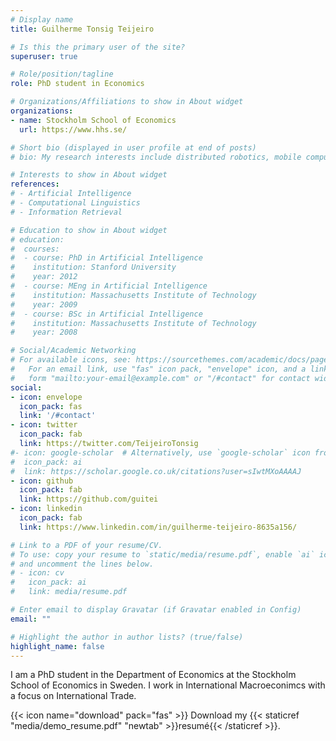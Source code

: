 ```yaml
---
# Display name
title: Guilherme Tonsig Teijeiro

# Is this the primary user of the site?
superuser: true

# Role/position/tagline
role: PhD student in Economics

# Organizations/Affiliations to show in About widget
organizations:
- name: Stockholm School of Economics
  url: https://www.hhs.se/

# Short bio (displayed in user profile at end of posts)
# bio: My research interests include distributed robotics, mobile computing and programmable matter.

# Interests to show in About widget
references:
# - Artificial Intelligence
# - Computational Linguistics
# - Information Retrieval

# Education to show in About widget
# education:
#  courses:
#  - course: PhD in Artificial Intelligence
#    institution: Stanford University
#    year: 2012
#  - course: MEng in Artificial Intelligence
#    institution: Massachusetts Institute of Technology
#    year: 2009
#  - course: BSc in Artificial Intelligence
#    institution: Massachusetts Institute of Technology
#    year: 2008

# Social/Academic Networking
# For available icons, see: https://sourcethemes.com/academic/docs/page-builder/#icons
#   For an email link, use "fas" icon pack, "envelope" icon, and a link in the
#   form "mailto:your-email@example.com" or "/#contact" for contact widget.
social:
- icon: envelope
  icon_pack: fas
  link: '/#contact'
- icon: twitter
  icon_pack: fab
  link: https://twitter.com/TeijeiroTonsig
#- icon: google-scholar  # Alternatively, use `google-scholar` icon from `ai` icon pack
#  icon_pack: ai
#  link: https://scholar.google.co.uk/citations?user=sIwtMXoAAAAJ
- icon: github
  icon_pack: fab
  link: https://github.com/guitei
- icon: linkedin
  icon_pack: fab
  link: https://www.linkedin.com/in/guilherme-teijeiro-8635a156/

# Link to a PDF of your resume/CV.
# To use: copy your resume to `static/media/resume.pdf`, enable `ai` icons in `params.toml`, 
# and uncomment the lines below.
# - icon: cv
#   icon_pack: ai
#   link: media/resume.pdf

# Enter email to display Gravatar (if Gravatar enabled in Config)
email: ""

# Highlight the author in author lists? (true/false)
highlight_name: false
---
```


I am a PhD student in the Department of Economics at the Stockholm School of Economics in Sweden.
I work in International Macroeconimcs with a focus on International Trade.

{{< icon name="download" pack="fas" >}} Download my {{< staticref "media/demo_resume.pdf" "newtab" >}}resumé{{< /staticref >}}.
